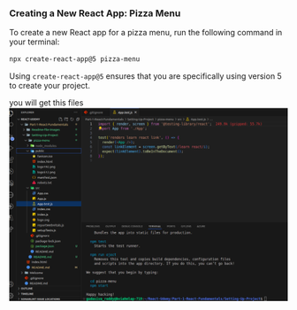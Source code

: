 ### Creating a New React App: Pizza Menu

To create a new React app for a pizza menu, run the following command in your terminal:

```bash
npx create-react-app@5 pizza-menu
```

Using `create-react-app@5` ensures that you are specifically using version 5 to create your project.

you will get this files
![alt text](image.png)

